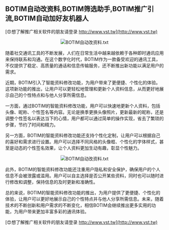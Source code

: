 ## **BOTIM自动改资料,BOTIM筛选助手,BOTIM推广引流,BOTIM自动加好友机器人**

[😍想了解推广相关软件的朋友请登录 http://www.vst.tw](http://www.vst.tw)

 <center><img src="https://vst.tw/MP4/tuiguang/png/7.png" alt="BOTIM自动改资料.txt"></center>

随着社交通讯工具的不断发展，人们在日常生活中越来越依赖于各种即时通讯应用来保持联系和沟通。在这个数字化时代，BOTIM作为一款备受欢迎的通讯工具，不仅提供了稳定、高质量的通话和信息传输服务，还不断推出新功能以满足用户的需求。

近期，BOTIM引入了智能资料修改功能，为用户带来了更便捷、个性化的体验。这项新功能的推出，让用户可以更轻松地管理和更新个人资料信息，从而更好地展示自己的个性特点和与他人分享所需信息。

一方面，通过BOTIM的智能资料修改功能，用户可以快速地更新个人资料，包括头像、昵称、个性签名等内容。无论是换季更换头像照片，更新最新的昵称，还是调整个性签名以表达当下的心情，用户都可以通过简单的操作实现，省去了繁琐的步骤，节约了时间和精力。

另一方面，BOTIM的智能资料修改功能还支持个性化定制，让用户可以根据自己的喜好和需求进行设置。用户可以选择不同风格的头像框、个性化的字体样式，甚至是动态的个性签名效果，让个人资料更加生动有趣，彰显个性魅力。

 <center><img src="https://vst.tw/MP4/tuiguang/png/0.png" alt="BOTIM自动改资料.txt"></center>

此外，BOTIM的智能资料修改功能还注重用户隐私和安全保护，确保用户的个人信息不会被泄露或滥用。用户可以自主选择是否公开某些资料，同时也可以随时进行修改和调整，保持信息的及时更新和准确性。

总的来说，BOTIM的智能资料修改功能的推出，为用户提供了更便捷、个性化的体验，让用户可以更好地展示自己的个性特点并与他人分享所需信息。未来，随着技术的不断创新和用户需求的不断变化，相信BOTIM会继续推出更多实用的功能，为用户带来更加丰富多彩的通讯体验。

[😍想了解推广相关软件的朋友请登录 http://www.vst.tw](http://www.vst.tw)



